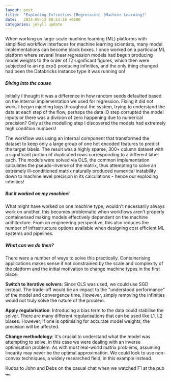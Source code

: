 ```yaml
---
layout: post
title:  "Exploding Infinities [Regression] [Machine Learning]"
date:   2024-09-12 08:53:16 +0100
categories: jekyll update
---
```


When working on large-scale machine learning (ML) platforms with simplified workflow interfaces for machine learning scientists, many model implementations can become black boxes. I once worked on a particular ML platform where several linear regression models had begun producing model weights to the order of 12 significant figures, which then were subjected to an np.exp() producing infinities, and the only thing changed had been the Databricks instance type it was running on! 

##### Diving into the cause

Initially I thought it was a difference in how random seeds defaulted based on the internal implementation we used for regression. Fixing it did not work. I began injecting logs throughout the system, trying to understand the data at each step of the flow, perhaps the data IO step corrupted the model inputs or there was a division of zero happening due to numerical precision? Only at the modelling step I discovered the models had extremely high condition numbers!

The workflow was using an internal component that transformed the dataset to keep only a large group of one hot encoded features to predict the target labels. The result was a highly sparse, 300+ column dataset with a significant portion of duplicated rows corresponding to a different label each. The models were solved via OLS, the common implementation calculates the pseudo-inverse of the matrix, thus attempting to solve an extremely ill-conditioned matrix naturally produced numerical instability down to machine level precision in its calculations - hence our exploding infinities!

##### But it worked on my machine!

What might have worked on one machine type, wouldn't necessarily always work on another, this becomes problematic when workflows aren't properly containerised making models effectively dependent on the machine architecture. From an engineering perspective, this also reduces the number of infrastructure options available when designing cost efficient ML systems and pipelines.

##### What can we do then?

There were a number of ways to solve this practically. Containerising applications makes sense if not constrained by the scale and complexity of the platform and the initial motivation to change machine types in the first place.

**Switch to iterative solvers**: Since OLS was used, we could use SGD instead. The trade-off would be an impact to the "understood performance" of the model and convergence time. However, simply removing the infinities would not truly solve the nature of the problem. 

**Apply regularisation**: Introducing a bias term to the data could stabilise the solver. There are many different regularisations that can be used like L1, L2 biases. However, if one is optimising for accurate model weights, the precision will be affected.

**Change methodology**: It's crucial to understand what the model was attempting to solve, in this case we were dealing with an inverse optimisation problem. As with most real-world matrix problems, assuming linearity may never be the optimal approximation. We could look to use non-convex techniques, a widely researched field, in this example instead.


Kudos to John and Debs on the casual chat when we watched F1 at the pub 🏎️
